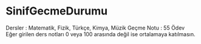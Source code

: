 # SinifGecmeDurumu
Dersler : Matematik, Fizik, Türkçe, Kimya, Müzik  Geçme Notu : 55  Ödev Eğer girilen ders notları 0 veya 100 arasında değil ise ortalamaya katılmasın.
